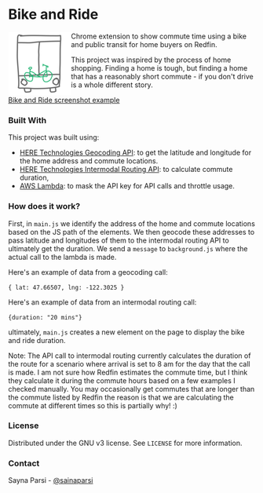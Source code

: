 # Bike and Ride
<img src="https://github.com/sainap/bike-and-ride/blob/main/lib/icon128.png" align="left" alt="Bike and Ride logo by Sayna Parsi">
Chrome extension to show commute time using a bike and public transit for home buyers on Redfin.

This project was inspired by the process of home shopping. Finding a home is tough, but finding a home that has a reasonably short commute - if you don't drive is a whole different story.

[Bike and Ride screenshot example](https://github.com/sainap/example.png)


### Built With
This project was built using:
* [HERE Technologies Geocoding API](https://developer.here.com/documentation/geocoding-search-api/dev_guide/topics/quick-start.html): to get the latitude and longitude for the home address and commute locations.
* [HERE Technologies Intermodal Routing API](https://developer.here.com/documentation/intermodal-routing/dev_guide/private-bike-and-ride/index.html): to calculate commute duration,
* [AWS Lambda](https://aws.amazon.com/lambda/): to mask the API key for API calls and throttle usage.


### How does it work?
First, in `main.js` we identify the address of the home and commute locations based on the JS path of the elements. We then geocode these addresses to pass latitude and longitudes of them to the intermodal routing API to ultimately get the duration. We send a `message` to `background.js` where the actual call to the lambda is made.

Here's an example of data from a geocoding call:
```
{ lat: 47.66507, lng: -122.3025 }
```
Here's an example of data from an intermodal routing call:
```
{duration: "20 mins"}
```
ultimately, `main.js` creates a new element on the page to display the bike and ride duration.

Note: The API call to intermodal routing currently calculates the duration of the route for a scenario where arrival is set to 8 am for the day that the call is made. I am not sure how Redfin estimates the commute time, but I think they calculate it during the commute hours based on a few examples I checked manually. You may occasionally get commutes that are longer than the commute listed by Redfin the reason is that we are calculating the commute at different times so this is partially why! :)


### License

Distributed under the GNU v3 license. See `LICENSE` for more information.


### Contact

Sayna Parsi - [@sainaparsi](https://twitter.com/sainaparsi)
